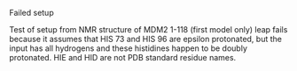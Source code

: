
Failed setup

Test of setup from NMR structure of MDM2 1-118 (first model only)
leap fails because it assumes that HIS 73 and HIS 96 are epsilon protonated, but the input has all hydrogens 
and these histidines happen to be doubly protonated. 
HIE and HID are not PDB standard residue names.


